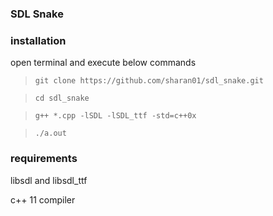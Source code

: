 ### SDL Snake

### installation

open terminal and execute below commands

>`git clone https://github.com/sharan01/sdl_snake.git`

>`cd sdl_snake`

>`g++ *.cpp -lSDL -lSDL_ttf -std=c++0x`

>`./a.out`



### requirements 

libsdl and libsdl_ttf 

c++ 11 compiler 

